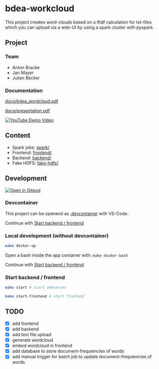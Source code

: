 # bdea-workcloud

This project creates word-clouds based on a tfidf calculation for txt-files which you can upload via a web-UI by using a spark cluster with pyspark.

## Project

### Team

* Anton Bracke
* Jan Mayer
* Julian Becker

### Documentation

[docs/bdea_wordcloud.pdf](docs/bdea_wordcloud.pdf)

[docs/presentation.pdf](docs/presentation.pdf)

[![YouTube Demo Video](https://img.youtube.com/vi/Z8s7Z4lzZ6U/0.jpg)](https://youtu.be/Z8s7Z4lzZ6U)

## Content

- Spark jobs: [spark/](spark/)
- Frontend: [frontend/](frontend/)
- Backend: [backend/](backend/)
- Fake HDFS: [fake-hdfs/](fake-hdfs/)

## Development

[![Open in Gitpod](https://gitpod.io/button/open-in-gitpod.svg)](https://gitpod.io/#https://github.com/anbraten/bdea-wordcloud)

### Devcontainer

This project can be openend as [.devcontainer](https://code.visualstudio.com/docs/remote/containers) with VS-Code.

Continue with [Start backend / frontend](#start-backend--frontend)

### Local development (without devcontainer)

```bash
make docker-up
```

Open a bash inside the app container with: `make docker-bash`

Continue with [Start backend / frontend](#start-backend--frontend)

### Start backend / frontend

```bash
make start # start webserver

make start-frontend # start frontend
```

## TODO
- [x] add frontend
- [x] add backend
- [x] add text file upload
- [x] generate wordcloud
- [x] embed wordcloud in frontend
- [x] add database to store document-frequiencies of words
- [x] add manual trigger for batch job to update document-frequiencies of words
